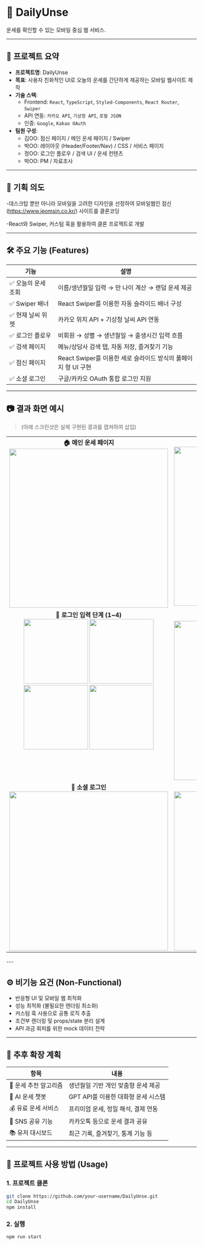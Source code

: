 # 🔮 DailyUnse

운세를 확인할 수 있는 모바일 중심 웹 서비스.  


---

## 📌 프로젝트 요약

- **프로젝트명**: DailyUnse
- **목표**: 사용자 친화적인 UI로 오늘의 운세를 간단하게 제공하는 모바일 웹사이트 제작
- **기술 스택**:  
  - Frontend: `React`, `TypeScript`, `Styled-Components`, `React Router`, `Swiper`
  - API 연동: `카카오 API`, `기상청 API`, `로컬 JSON`
  - 인증: `Google`, `Kakao OAuth`
- **팀원 구성**:  
  - 김OO: 점신 페이지 / 메인 운세 페이지 / Swiper
  - 박OO: 레이아웃 (Header/Footer/Nav) / CSS / 서비스 페이지
  - 정OO: 로그인 플로우 / 검색 UI / 운세 컨텐츠
  - 박OO: PM / 자료조사

---

## 🧠 기획 의도

-데스크탑 뿐만 아니라 모바일을 고려한 디자인을 선정하여 모바일웹인 점신(https://www.jeomsin.co.kr/) 사이트를  클론코딩

-React와 Swiper, 커스텀 훅을 활용하여 클론 프로젝트로 개발

---

## 🛠 주요 기능 (Features)

| 기능 | 설명 |
|------|------|
| ✅ 오늘의 운세 조회 | 이름/생년월일 입력 → 만 나이 계산 → 랜덤 운세 제공 |
| ✅ Swiper 배너 | React Swiper를 이용한 자동 슬라이드 배너 구성 |
| ✅ 현재 날씨 위젯 | 카카오 위치 API + 기상청 날씨 API 연동 |
| ✅ 로그인 플로우 | 비회원 → 성별 → 생년월일 → 출생시간 입력 흐름 |
| ✅ 검색 페이지 | 메뉴/상담사 검색 탭, 자동 저장, 즐겨찾기 기능 |
| ✅ 점신 페이지 | React Swiper를 이용한 세로 슬라이드 방식의 풀페이지 형 UI 구현 |
| ✅ 소셜 로그인 | 구글/카카오 OAuth 통합 로그인 지원 |

---

## 📷 결과 화면 예시

> (아래 스크린샷은 실제 구현된 결과를 캡쳐하여 삽입)

<table>
  <tr>
    <td align="center" valign="top">
      <b>🏠 메인 운세 페이지</b><br/>
      <img src="./public/DailyUnse_메인화면.PNG" width="420"/>
    </td>
    <td align="center" valign="top">
      <b>📝 오늘의 운세 결과</b><br/>
      <img src="./public/DailyUnse_오늘의운세.PNG" width="420"/>
    </td>
  </tr>
  <tr>
    <td align="center" valign="top">
      <b>🔐 로그인 입력 단계 (1~4)</b><br/>
      <img src="./public/DailyUnse_로그인1.PNG" width="170"/>
      <img src="./public/DailyUnse_로그인2.PNG" width="170"/>
      <br/>
      <img src="./public/DailyUnse_로그인3.PNG" width="170"/>
      <img src="./public/DailyUnse_로그인4.PNG" width="170"/>
    </td>
    <td align="center" valign="top">
      <b>🔍 검색 페이지</b><br/>
      <img src="./public/DailyUnse_검색.PNG" width="420"/>
    </td>
  </tr>
  <tr>
    <td align="center" valign="top">
      <b>📲 소셜 로그인</b><br/>
      <img src="./public/DailyUnse_소셜로그인.PNG" width="420"/>
    </td>
    <td align="center" valign="top">
      <b>🔮 점신 페이지 (Fullpage Slide)</b><br/>
      <img src="./public/DailyUnse_점신.PNG" width="420"/>
    </td>
  </tr>
</table>
---

## ⚙️ 비기능 요건 (Non-Functional)

- 반응형 UI 및 모바일 웹 최적화
- 성능 최적화 (불필요한 렌더링 최소화)
- 커스텀 훅 사용으로 공통 로직 추출
- 조건부 렌더링 및 props/state 분리 설계
- API 과금 회피를 위한 mock 데이터 전략

---

## 🚀 추후 확장 계획

| 항목 | 내용 |
|------|------|
| 🔮 운세 추천 알고리즘 | 생년월일 기반 개인 맞춤형 운세 제공 |
| 🧠 AI 운세 챗봇 | GPT API를 이용한 대화형 운세 시스템 |
| 💰 유료 운세 서비스 | 프리미엄 운세, 정밀 해석, 결제 연동 |
| 📲 SNS 공유 기능 | 카카오톡 등으로 운세 결과 공유 |
| 📚 유저 대시보드 | 최근 기록, 즐겨찾기, 통계 기능 등 |

---

## 🧪 프로젝트 사용 방법 (Usage)

### 1. 프로젝트 클론
```bash
git clone https://github.com/your-username/DailyUnse.git
cd DailyUnse
npm install
```
### 2. 실행
```bash
npm run start
```
